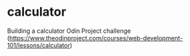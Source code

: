 # calculator
Building a calculator Odin Project challenge (https://www.theodinproject.com/courses/web-development-101/lessons/calculator)
